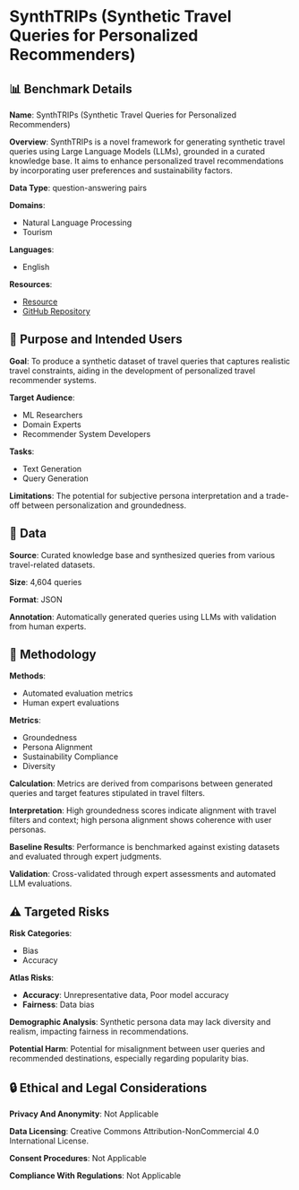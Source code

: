 # SynthTRIPs (Synthetic Travel Queries for Personalized Recommenders)

## 📊 Benchmark Details

**Name**: SynthTRIPs (Synthetic Travel Queries for Personalized Recommenders)

**Overview**: SynthTRIPs is a novel framework for generating synthetic travel queries using Large Language Models (LLMs), grounded in a curated knowledge base. It aims to enhance personalized travel recommendations by incorporating user preferences and sustainability factors.

**Data Type**: question-answering pairs

**Domains**:
- Natural Language Processing
- Tourism

**Languages**:
- English

**Resources**:
- [Resource](https://bit.ly/synthTRIPs)
- [GitHub Repository](https://github.com/baturin/wikivoyage-listings)

## 🎯 Purpose and Intended Users

**Goal**: To produce a synthetic dataset of travel queries that captures realistic travel constraints, aiding in the development of personalized travel recommender systems.

**Target Audience**:
- ML Researchers
- Domain Experts
- Recommender System Developers

**Tasks**:
- Text Generation
- Query Generation

**Limitations**: The potential for subjective persona interpretation and a trade-off between personalization and groundedness.

## 💾 Data

**Source**: Curated knowledge base and synthesized queries from various travel-related datasets.

**Size**: 4,604 queries

**Format**: JSON

**Annotation**: Automatically generated queries using LLMs with validation from human experts.

## 🔬 Methodology

**Methods**:
- Automated evaluation metrics
- Human expert evaluations

**Metrics**:
- Groundedness
- Persona Alignment
- Sustainability Compliance
- Diversity

**Calculation**: Metrics are derived from comparisons between generated queries and target features stipulated in travel filters.

**Interpretation**: High groundedness scores indicate alignment with travel filters and context; high persona alignment shows coherence with user personas.

**Baseline Results**: Performance is benchmarked against existing datasets and evaluated through expert judgments.

**Validation**: Cross-validated through expert assessments and automated LLM evaluations.

## ⚠️ Targeted Risks

**Risk Categories**:
- Bias
- Accuracy

**Atlas Risks**:
- **Accuracy**: Unrepresentative data, Poor model accuracy
- **Fairness**: Data bias

**Demographic Analysis**: Synthetic persona data may lack diversity and realism, impacting fairness in recommendations.

**Potential Harm**: Potential for misalignment between user queries and recommended destinations, especially regarding popularity bias.

## 🔒 Ethical and Legal Considerations

**Privacy And Anonymity**: Not Applicable

**Data Licensing**: Creative Commons Attribution-NonCommercial 4.0 International License.

**Consent Procedures**: Not Applicable

**Compliance With Regulations**: Not Applicable

